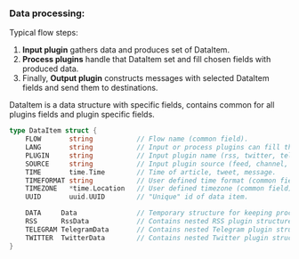 ### Data processing:

Typical flow steps:

1. **Input plugin** gathers data and produces set of DataItem.
4. **Process plugins** handle that DataItem set and fill chosen fields with produced data.
5. Finally, **Output plugin** constructs messages with selected DataItem fields and send them to destinations. 


DataItem is a data structure with specific fields, contains common for all plugins fields and plugin specific fields.

```go
type DataItem struct {
	FLOW       string           // Flow name (common field).
	LANG       string           // Input or process plugins can fill this field.
	PLUGIN     string           // Input plugin name (rss, twitter, telegram etc.).
	SOURCE     string           // Input plugin source (feed, channel, chat etc.).
	TIME       time.Time        // Time of article, tweet, message.
	TIMEFORMAT string           // User defined time format (common field).
	TIMEZONE   *time.Location   // User defined timezone (common field).
	UUID       uuid.UUID        // "Unique" id of data item.

	DATA     Data               // Temporary structure for keeping process plugins results.
	RSS      RssData            // Contains nested RSS plugin structure.
	TELEGRAM TelegramData       // Contains nested Telegram plugin structure.
	TWITTER  TwitterData        // Contains nested Twitter plugin structure.
}
```
